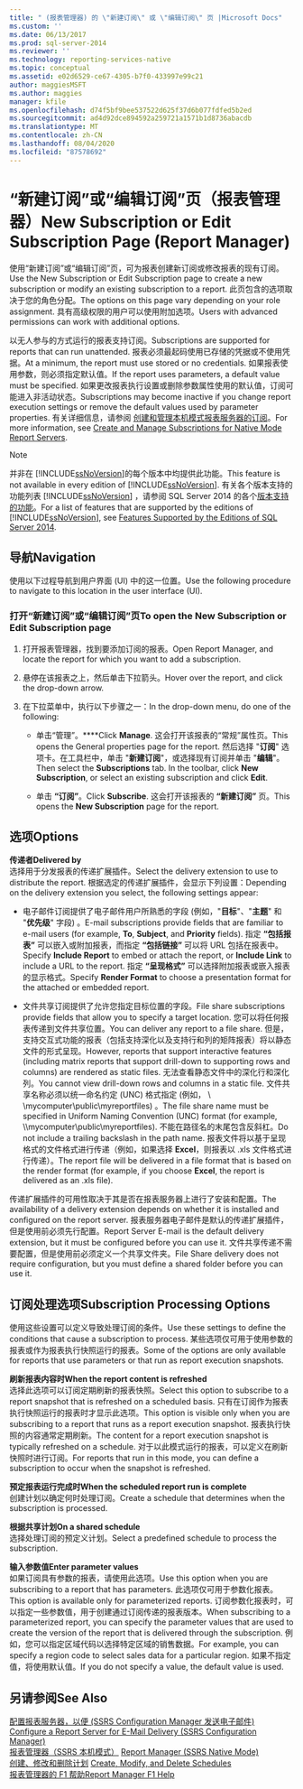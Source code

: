 ```yaml
---
title: " (报表管理器) 的 \"新建订阅\" 或 \"编辑订阅\" 页 |Microsoft Docs"
ms.custom: ''
ms.date: 06/13/2017
ms.prod: sql-server-2014
ms.reviewer: ''
ms.technology: reporting-services-native
ms.topic: conceptual
ms.assetid: e02d6529-ce67-4305-b7f0-433997e99c21
author: maggiesMSFT
ms.author: maggies
manager: kfile
ms.openlocfilehash: d74f5bf9bee537522d625f37d6b077fdfed5b2ed
ms.sourcegitcommit: ad4d92dce894592a259721a1571b1d8736abacdb
ms.translationtype: MT
ms.contentlocale: zh-CN
ms.lasthandoff: 08/04/2020
ms.locfileid: "87578692"
---
```

# <a name="new-subscription-or-edit-subscription-page-report-manager"></a><span data-ttu-id="b1a2b-102">“新建订阅”或“编辑订阅”页（报表管理器）</span><span class="sxs-lookup"><span data-stu-id="b1a2b-102">New Subscription or Edit Subscription Page (Report Manager)</span></span>
  <span data-ttu-id="b1a2b-103">使用“新建订阅”或“编辑订阅”页，可为报表创建新订阅或修改报表的现有订阅。</span><span class="sxs-lookup"><span data-stu-id="b1a2b-103">Use the New Subscription or Edit Subscription page to create a new subscription or modify an existing subscription to a report.</span></span> <span data-ttu-id="b1a2b-104">此页包含的选项取决于您的角色分配。</span><span class="sxs-lookup"><span data-stu-id="b1a2b-104">The options on this page vary depending on your role assignment.</span></span> <span data-ttu-id="b1a2b-105">具有高级权限的用户可以使用附加选项。</span><span class="sxs-lookup"><span data-stu-id="b1a2b-105">Users with advanced permissions can work with additional options.</span></span>  
  
 <span data-ttu-id="b1a2b-106">以无人参与的方式运行的报表支持订阅。</span><span class="sxs-lookup"><span data-stu-id="b1a2b-106">Subscriptions are supported for reports that can run unattended.</span></span> <span data-ttu-id="b1a2b-107">报表必须最起码使用已存储的凭据或不使用凭据。</span><span class="sxs-lookup"><span data-stu-id="b1a2b-107">At a minimum, the report must use stored or no credentials.</span></span> <span data-ttu-id="b1a2b-108">如果报表使用参数，则必须指定默认值。</span><span class="sxs-lookup"><span data-stu-id="b1a2b-108">If the report uses parameters, a default value must be specified.</span></span> <span data-ttu-id="b1a2b-109">如果更改报表执行设置或删除参数属性使用的默认值，订阅可能进入非活动状态。</span><span class="sxs-lookup"><span data-stu-id="b1a2b-109">Subscriptions may become inactive if you change report execution settings or remove the default values used by parameter properties.</span></span> <span data-ttu-id="b1a2b-110">有关详细信息，请参阅 [创建和管理本机模式报表服务器的订阅](../../2014/reporting-services/create-manage-subscriptions-native-mode-report-servers.md)。</span><span class="sxs-lookup"><span data-stu-id="b1a2b-110">For more information, see [Create and Manage Subscriptions for Native Mode Report Servers](../../2014/reporting-services/create-manage-subscriptions-native-mode-report-servers.md).</span></span>  
  
> [!NOTE]  
>  <span data-ttu-id="b1a2b-111">并非在 [!INCLUDE[ssNoVersion](../includes/ssnoversion-md.md)]的每个版本中均提供此功能。</span><span class="sxs-lookup"><span data-stu-id="b1a2b-111">This feature is not available in every edition of [!INCLUDE[ssNoVersion](../includes/ssnoversion-md.md)].</span></span> <span data-ttu-id="b1a2b-112">有关各个版本支持的功能列表 [!INCLUDE[ssNoVersion](../includes/ssnoversion-md.md)] ，请参阅 SQL Server 2014 的各个[版本支持的功能](../../2014/getting-started/features-supported-by-the-editions-of-sql-server-2014.md)。</span><span class="sxs-lookup"><span data-stu-id="b1a2b-112">For a list of features that are supported by the editions of [!INCLUDE[ssNoVersion](../includes/ssnoversion-md.md)], see [Features Supported by the Editions of SQL Server 2014](../../2014/getting-started/features-supported-by-the-editions-of-sql-server-2014.md).</span></span>  
  
## <a name="navigation"></a><span data-ttu-id="b1a2b-113">导航</span><span class="sxs-lookup"><span data-stu-id="b1a2b-113">Navigation</span></span>  
 <span data-ttu-id="b1a2b-114">使用以下过程导航到用户界面 (UI) 中的这一位置。</span><span class="sxs-lookup"><span data-stu-id="b1a2b-114">Use the following procedure to navigate to this location in the user interface (UI).</span></span>  
  
### <a name="to-open-the-new-subscription-or-edit-subscription-page"></a><span data-ttu-id="b1a2b-115">打开“新建订阅”或“编辑订阅”页</span><span class="sxs-lookup"><span data-stu-id="b1a2b-115">To open the New Subscription or Edit Subscription page</span></span>  
  
1.  <span data-ttu-id="b1a2b-116">打开报表管理器，找到要添加订阅的报表。</span><span class="sxs-lookup"><span data-stu-id="b1a2b-116">Open Report Manager, and locate the report for which you want to add a subscription.</span></span>  
  
2.  <span data-ttu-id="b1a2b-117">悬停在该报表之上，然后单击下拉箭头。</span><span class="sxs-lookup"><span data-stu-id="b1a2b-117">Hover over the report, and click the drop-down arrow.</span></span>  
  
3.  <span data-ttu-id="b1a2b-118">在下拉菜单中，执行以下步骤之一：</span><span class="sxs-lookup"><span data-stu-id="b1a2b-118">In the drop-down menu, do one of the following:</span></span>  
  
    -   <span data-ttu-id="b1a2b-119">单击“管理”。\*\*\*\*</span><span class="sxs-lookup"><span data-stu-id="b1a2b-119">Click **Manage**.</span></span> <span data-ttu-id="b1a2b-120">这会打开该报表的“常规”属性页。</span><span class="sxs-lookup"><span data-stu-id="b1a2b-120">This opens the General properties page for the report.</span></span> <span data-ttu-id="b1a2b-121">然后选择 "**订阅**" 选项卡。在工具栏中，单击 "**新建订阅**"，或选择现有订阅并单击 "**编辑**"。</span><span class="sxs-lookup"><span data-stu-id="b1a2b-121">Then select the **Subscriptions** tab. In the toolbar, click **New Subscription**, or select an existing subscription and click **Edit**.</span></span>  
  
    -   <span data-ttu-id="b1a2b-122">单击 **“订阅”**。</span><span class="sxs-lookup"><span data-stu-id="b1a2b-122">Click **Subscribe**.</span></span> <span data-ttu-id="b1a2b-123">这会打开该报表的 **“新建订阅”** 页。</span><span class="sxs-lookup"><span data-stu-id="b1a2b-123">This opens the **New Subscription** page for the report.</span></span>  
  
## <a name="options"></a><span data-ttu-id="b1a2b-124">选项</span><span class="sxs-lookup"><span data-stu-id="b1a2b-124">Options</span></span>  
 <span data-ttu-id="b1a2b-125">**传递者**</span><span class="sxs-lookup"><span data-stu-id="b1a2b-125">**Delivered by**</span></span>  
 <span data-ttu-id="b1a2b-126">选择用于分发报表的传递扩展插件。</span><span class="sxs-lookup"><span data-stu-id="b1a2b-126">Select the delivery extension to use to distribute the report.</span></span> <span data-ttu-id="b1a2b-127">根据选定的传递扩展插件，会显示下列设置：</span><span class="sxs-lookup"><span data-stu-id="b1a2b-127">Depending on the delivery extension you select, the following settings appear:</span></span>  
  
-   <span data-ttu-id="b1a2b-128">电子邮件订阅提供了电子邮件用户所熟悉的字段 (例如，"**目标**"、"**主题**" 和 "**优先级**" 字段) 。</span><span class="sxs-lookup"><span data-stu-id="b1a2b-128">E-mail subscriptions provide fields that are familiar to e-mail users (for example, **To**, **Subject**, and **Priority** fields).</span></span> <span data-ttu-id="b1a2b-129">指定 **“包括报表”** 可以嵌入或附加报表，而指定 **“包括链接”** 可以将 URL 包括在报表中。</span><span class="sxs-lookup"><span data-stu-id="b1a2b-129">Specify **Include Report** to embed or attach the report, or **Include Link** to include a URL to the report.</span></span> <span data-ttu-id="b1a2b-130">指定 **“呈现格式”** 可以选择附加报表或嵌入报表的显示格式。</span><span class="sxs-lookup"><span data-stu-id="b1a2b-130">Specify **Render Format** to choose a presentation format for the attached or embedded report.</span></span>  
  
-   <span data-ttu-id="b1a2b-131">文件共享订阅提供了允许您指定目标位置的字段。</span><span class="sxs-lookup"><span data-stu-id="b1a2b-131">File share subscriptions provide fields that allow you to specify a target location.</span></span> <span data-ttu-id="b1a2b-132">您可以将任何报表传递到文件共享位置。</span><span class="sxs-lookup"><span data-stu-id="b1a2b-132">You can deliver any report to a file share.</span></span> <span data-ttu-id="b1a2b-133">但是，支持交互式功能的报表（包括支持深化以及支持行和列的矩阵报表）将以静态文件的形式呈现。</span><span class="sxs-lookup"><span data-stu-id="b1a2b-133">However, reports that support interactive features (including matrix reports that support drill-down to supporting rows and columns) are rendered as static files.</span></span> <span data-ttu-id="b1a2b-134">无法查看静态文件中的深化行和深化列。</span><span class="sxs-lookup"><span data-stu-id="b1a2b-134">You cannot view drill-down rows and columns in a static file.</span></span> <span data-ttu-id="b1a2b-135">文件共享名称必须以统一命名约定 (UNC) 格式指定 (例如， \\ \mycomputer\public\myreportfiles) 。</span><span class="sxs-lookup"><span data-stu-id="b1a2b-135">The file share name must be specified in Uniform Naming Convention (UNC) format (for example, \\\mycomputer\public\myreportfiles).</span></span> <span data-ttu-id="b1a2b-136">不能在路径名的末尾包含反斜杠。</span><span class="sxs-lookup"><span data-stu-id="b1a2b-136">Do not include a trailing backslash in the path name.</span></span> <span data-ttu-id="b1a2b-137">报表文件将以基于呈现格式的文件格式进行传递（例如，如果选择 **Excel**，则报表以 .xls 文件格式进行传递）。</span><span class="sxs-lookup"><span data-stu-id="b1a2b-137">The report file will be delivered in a file format that is based on the render format (for example, if you choose **Excel**, the report is delivered as an .xls file).</span></span>  
  
 <span data-ttu-id="b1a2b-138">传递扩展插件的可用性取决于其是否在报表服务器上进行了安装和配置。</span><span class="sxs-lookup"><span data-stu-id="b1a2b-138">The availability of a delivery extension depends on whether it is installed and configured on the report server.</span></span> <span data-ttu-id="b1a2b-139">报表服务器电子邮件是默认的传递扩展插件，但是使用前必须先行配置。</span><span class="sxs-lookup"><span data-stu-id="b1a2b-139">Report Server E-mail is the default delivery extension, but it must be configured before you can use it.</span></span> <span data-ttu-id="b1a2b-140">文件共享传递不需要配置，但是使用前必须定义一个共享文件夹。</span><span class="sxs-lookup"><span data-stu-id="b1a2b-140">File Share delivery does not require configuration, but you must define a shared folder before you can use it.</span></span>  
  
## <a name="subscription-processing-options"></a><span data-ttu-id="b1a2b-141">订阅处理选项</span><span class="sxs-lookup"><span data-stu-id="b1a2b-141">Subscription Processing Options</span></span>  
 <span data-ttu-id="b1a2b-142">使用这些设置可以定义导致处理订阅的条件。</span><span class="sxs-lookup"><span data-stu-id="b1a2b-142">Use these settings to define the conditions that cause a subscription to process.</span></span> <span data-ttu-id="b1a2b-143">某些选项仅可用于使用参数的报表或作为报表执行快照运行的报表。</span><span class="sxs-lookup"><span data-stu-id="b1a2b-143">Some of the options are only available for reports that use parameters or that run as report execution snapshots.</span></span>  
  
 <span data-ttu-id="b1a2b-144">**刷新报表内容时**</span><span class="sxs-lookup"><span data-stu-id="b1a2b-144">**When the report content is refreshed**</span></span>  
 <span data-ttu-id="b1a2b-145">选择此选项可以订阅定期刷新的报表快照。</span><span class="sxs-lookup"><span data-stu-id="b1a2b-145">Select this option to subscribe to a report snapshot that is refreshed on a scheduled basis.</span></span> <span data-ttu-id="b1a2b-146">只有在订阅作为报表执行快照运行的报表时才显示此选项。</span><span class="sxs-lookup"><span data-stu-id="b1a2b-146">This option is visible only when you are subscribing to a report that runs as a report execution snapshot.</span></span> <span data-ttu-id="b1a2b-147">报表执行快照的内容通常定期刷新。</span><span class="sxs-lookup"><span data-stu-id="b1a2b-147">The content for a report execution snapshot is typically refreshed on a schedule.</span></span> <span data-ttu-id="b1a2b-148">对于以此模式运行的报表，可以定义在刷新快照时进行订阅。</span><span class="sxs-lookup"><span data-stu-id="b1a2b-148">For reports that run in this mode, you can define a subscription to occur when the snapshot is refreshed.</span></span>  
  
 <span data-ttu-id="b1a2b-149">**预定报表运行完成时**</span><span class="sxs-lookup"><span data-stu-id="b1a2b-149">**When the scheduled report run is complete**</span></span>  
 <span data-ttu-id="b1a2b-150">创建计划以确定何时处理订阅。</span><span class="sxs-lookup"><span data-stu-id="b1a2b-150">Create a schedule that determines when the subscription is processed.</span></span>  
  
 <span data-ttu-id="b1a2b-151">**根据共享计划**</span><span class="sxs-lookup"><span data-stu-id="b1a2b-151">**On a shared schedule**</span></span>  
 <span data-ttu-id="b1a2b-152">选择处理订阅的预定义计划。</span><span class="sxs-lookup"><span data-stu-id="b1a2b-152">Select a predefined schedule to process the subscription.</span></span>  
  
 <span data-ttu-id="b1a2b-153">**输入参数值**</span><span class="sxs-lookup"><span data-stu-id="b1a2b-153">**Enter parameter values**</span></span>  
 <span data-ttu-id="b1a2b-154">如果订阅具有参数的报表，请使用此选项。</span><span class="sxs-lookup"><span data-stu-id="b1a2b-154">Use this option when you are subscribing to a report that has parameters.</span></span> <span data-ttu-id="b1a2b-155">此选项仅可用于参数化报表。</span><span class="sxs-lookup"><span data-stu-id="b1a2b-155">This option is available only for parameterized reports.</span></span> <span data-ttu-id="b1a2b-156">订阅参数化报表时，可以指定一些参数值，用于创建通过订阅传递的报表版本。</span><span class="sxs-lookup"><span data-stu-id="b1a2b-156">When subscribing to a parameterized report, you can specify the parameter values that are used to create the version of the report that is delivered through the subscription.</span></span> <span data-ttu-id="b1a2b-157">例如，您可以指定区域代码以选择特定区域的销售数据。</span><span class="sxs-lookup"><span data-stu-id="b1a2b-157">For example, you can specify a region code to select sales data for a particular region.</span></span> <span data-ttu-id="b1a2b-158">如果不指定值，将使用默认值。</span><span class="sxs-lookup"><span data-stu-id="b1a2b-158">If you do not specify a value, the default value is used.</span></span>  
  
## <a name="see-also"></a><span data-ttu-id="b1a2b-159">另请参阅</span><span class="sxs-lookup"><span data-stu-id="b1a2b-159">See Also</span></span>  
 <span data-ttu-id="b1a2b-160">[配置报表服务器，以便 &#40;SSRS Configuration Manager 发送电子邮件&#41;](../../2014/sql-server/install/configure-a-report-server-for-e-mail-delivery-ssrs-configuration-manager.md) </span><span class="sxs-lookup"><span data-stu-id="b1a2b-160">[Configure a Report Server for E-Mail Delivery &#40;SSRS Configuration Manager&#41;](../../2014/sql-server/install/configure-a-report-server-for-e-mail-delivery-ssrs-configuration-manager.md) </span></span>  
 <span data-ttu-id="b1a2b-161">[报表管理器（SSRS 本机模式）](../../2014/reporting-services/report-manager-ssrs-native-mode.md) </span><span class="sxs-lookup"><span data-stu-id="b1a2b-161">[Report Manager  &#40;SSRS Native Mode&#41;](../../2014/reporting-services/report-manager-ssrs-native-mode.md) </span></span>  
 <span data-ttu-id="b1a2b-162">[创建、修改和删除计划](subscriptions/create-modify-and-delete-schedules.md) </span><span class="sxs-lookup"><span data-stu-id="b1a2b-162">[Create, Modify, and Delete Schedules](subscriptions/create-modify-and-delete-schedules.md) </span></span>  
 [<span data-ttu-id="b1a2b-163">报表管理器的 F1 帮助</span><span class="sxs-lookup"><span data-stu-id="b1a2b-163">Report Manager F1 Help</span></span>](../../2014/reporting-services/report-manager-f1-help.md)  
  
  
